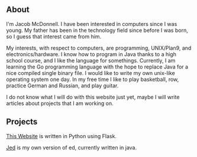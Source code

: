 ## About
I'm Jacob McDonnell. I have been interested in computers since I was young.
My father has been in the technology field since before I was born, so I guess
that interest came from him.

My interests, with respect to computers, are programming, UNIX/Plan9, and
electronics/hardware. I know how to program in Java thanks to a high school
course, and I like the language for somethings. Currently, I am learning the
Go programming language with the hope to replace Java for a nice compiled
single binary file. I would like to write my own unix-like operating system one
day. In my free time I like to play basketball, row, practice German and
Russian, and play guitar.

I do not know what I will do with this website just yet, maybe I will write
articles about projects that I am working on.

## Projects
[This Website](https://github.com/JacobMcDonnell/JacobMcDonnell.com) is written
in Python using Flask.

[Jed](https://github.com/JacobMcDonnell/jed) is my own version of ed, currently
written in java.


